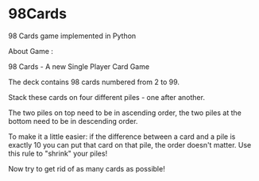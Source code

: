 # 98Cards
98 Cards game implemented in Python

About Game : 

98 Cards - A new Single Player Card Game

The deck contains 98 cards numbered from 2 to 99.

Stack these cards on four different piles - one after another.

The two piles on top need to be in ascending order, the two piles at the bottom need to be in descending order.

To make it a little easier: if the difference between a card and a pile is exactly 10 you can put that card on that pile, the order doesn't matter. Use this rule to "shrink" your piles!

Now try to get rid of as many cards as possible!

